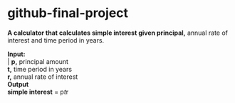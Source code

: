 # github-final-project

**A calculator that calculates simple interest given principal,** annual rate of interest and time period in years.

**Input:**  
|  **p,** principal amount  
  **t,** time period in years  
  **r,** annual rate of interest  
**Output  
   simple interest** = p*t*r
